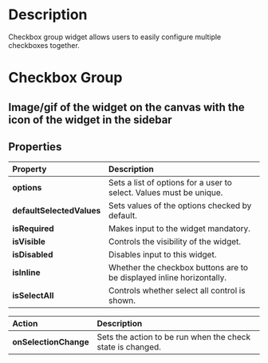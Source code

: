 
# Description
  Checkbox group widget allows users to easily configure multiple checkboxes together.

# Checkbox Group

## Image/gif of the widget on the canvas with the icon of the widget in the sidebar

## Properties

| Property           | Description                                                                                                                 |
| :----------------- | :-------------------------------------------------------------------------------------------------------------------------- |
| **options** | Sets a list of options for a user to select. Values must be unique. |
| **defaultSelectedValues** | Sets values of the options checked by default. |
| **isRequired** | Makes input to the widget mandatory. |
| **isVisible** | Controls the visibility of the widget. |
| **isDisabled** | Disables input to this widget. |
| **isInline** | Whether the checkbox buttons are to be displayed inline horizontally. |
| **isSelectAll** | Controls whether select all control is shown. |

| Action                | Description                                                |
| :-------------------- | :--------------------------------------------------------- |
| **onSelectionChange** | Sets the action to be run when the check state is changed. |
